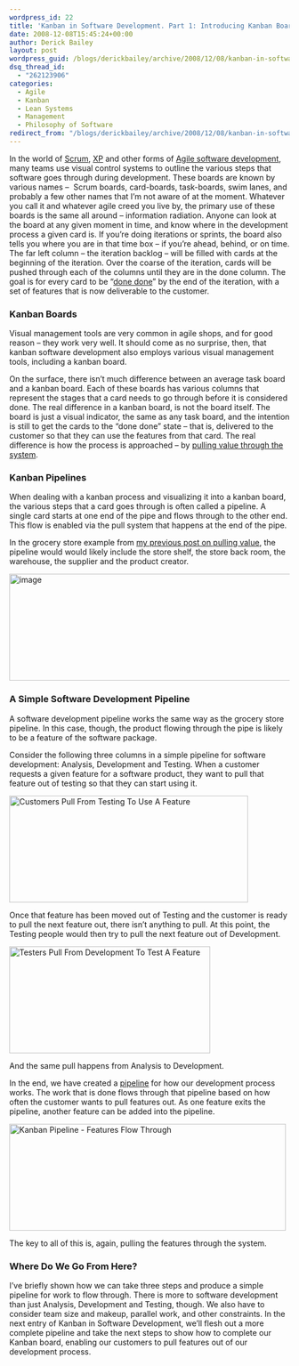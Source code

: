 ```yaml
---
wordpress_id: 22
title: 'Kanban in Software Development. Part 1: Introducing Kanban Boards and Pipelines'
date: 2008-12-08T15:45:24+00:00
author: Derick Bailey
layout: post
wordpress_guid: /blogs/derickbailey/archive/2008/12/08/kanban-in-software-development-part-1-introducing-kanban-boards-and-pipelines.aspx
dsq_thread_id:
  - "262123906"
categories:
  - Agile
  - Kanban
  - Lean Systems
  - Management
  - Philosophy of Software
redirect_from: "/blogs/derickbailey/archive/2008/12/08/kanban-in-software-development-part-1-introducing-kanban-boards-and-pipelines.aspx/"
---
```

In the world of <a href="http://en.wikipedia.org/wiki/Scrum_(development)" target="_blank">Scrum</a>, <a href="http://en.wikipedia.org/wiki/Extreme_Programming" target="_blank">XP</a> and other forms of <a href="http://en.wikipedia.org/wiki/Agile_software_development" target="_blank">Agile software development</a>, many teams use visual control systems to outline the various steps that software goes through during development. These boards are known by various names &#8211;&nbsp; Scrum boards, card-boards, task-boards, swim lanes, and probably a few other names that I&#8217;m not aware of at the moment. Whatever you call it and whatever agile creed you live by, the primary use of these boards is the same all around &#8211; information radiation. Anyone can look at the board at any given moment in time, and know where in the development process a given card is. If you&#8217;re doing iterations or sprints, the board also tells you where you are in that time box &#8211; if you&#8217;re ahead, behind, or on time. The far left column &#8211; the iteration backlog &#8211; will be filled with cards at the beginning of the iteration. Over the coarse of the iteration, cards will be pushed through each of the columns until they are in the done column. The goal is for every card to be &#8220;<a href="http://codebetter.com/blogs/jeremy.miller/archive/2006/04/13/142800.aspx" target="_blank">done done</a>&#8221; by the end of the iteration, with a set of features that is now deliverable to the customer. 

### Kanban Boards

Visual management tools are very common in agile shops, and for good reason &#8211; they work very well. It should come as no surprise, then, that kanban software development also employs various visual management tools, including a kanban board. 

On the surface, there isn&#8217;t much difference between an average task board and a kanban board. Each of these boards has various columns that represent the stages that a card needs to go through before it is considered done. The real difference in a kanban board, is not the board itself. The board is just a visual indicator, the same as any task board, and the intention is still to get the cards to the &#8220;done done&#8221; state &#8211; that is, delivered to the customer so that they can use the features from that card. The real difference is how the process is approached &#8211; by <a href="https://lostechies.com/blogs/derickbailey/archive/2008/11/20/kanban-pulling-value-from-the-supplier.aspx" target="_blank">pulling value through the system</a>. 

### Kanban Pipelines

When dealing with a kanban process and visualizing it into a kanban board, the various steps that a card goes through is often called a pipeline. A single card starts at one end of the pipe and flows through to the other end. This flow is enabled via the pull system that happens at the end of the pipe.

In the grocery store example from <a href="https://lostechies.com/blogs/derickbailey/archive/2008/11/20/kanban-pulling-value-from-the-supplier.aspx" target="_blank">my previous post on pulling value</a>, the pipeline would would likely include the store shelf, the store back room, the warehouse, the supplier and the product creator.

[<img style="border-right: 0px;border-top: 0px;border-left: 0px;border-bottom: 0px" height="192" alt="image" src="https://lostechies.com/content/derickbailey/uploads/2011/03/image_thumb_1.png" width="618" border="0" />](https://lostechies.com/content/derickbailey/uploads/2011/03/image_3.png) 

### A Simple Software Development Pipeline

A software development pipeline works the same way as the grocery store pipeline. In this case, though, the product flowing through the pipe is likely to be a feature of the software package. 

Consider the following three columns in a simple pipeline for software development: Analysis, Development and Testing. When a customer requests a given feature for a software product, they want to pull that feature out of testing so that they can start using it.

[<img style="border-top-width: 0px;border-left-width: 0px;border-bottom-width: 0px;border-right-width: 0px" height="192" alt="Customers Pull From Testing To Use A Feature" src="https://lostechies.com/content/derickbailey/uploads/2011/03/image_thumb_10.png" width="429" border="0" />](https://lostechies.com/content/derickbailey/uploads/2011/03/image_22.png) 

Once that feature has been moved out of Testing and the customer is ready to pull the next feature out, there isn&#8217;t anything to pull. At this point, the Testing people would then try to pull the next feature out of Development.

[<img style="border-top-width: 0px;border-left-width: 0px;border-bottom-width: 0px;border-right-width: 0px" height="192" alt="Testers Pull From Development To Test A Feature" src="https://lostechies.com/content/derickbailey/uploads/2011/03/image_thumb_13.png" width="361" border="0" />](https://lostechies.com/content/derickbailey/uploads/2011/03/image_28.png) 

And the same pull happens from Analysis to Development. 

In the end, we have created a <a href="http://www.poppendieck.com/pipeline.htm" target="_blank">pipeline</a> for how our development process works. The work that is done flows through that pipeline based on how often the customer wants to pull features out. As one feature exits the pipeline, another feature can be added into the pipeline. 

[<img style="border-top-width: 0px;border-left-width: 0px;border-bottom-width: 0px;border-right-width: 0px" height="192" alt="Kanban Pipeline - Features Flow Through" src="https://lostechies.com/content/derickbailey/uploads/2011/03/image_thumb_12.png" width="497" border="0" />](https://lostechies.com/content/derickbailey/uploads/2011/03/image_26.png) 

The key to all of this is, again, pulling the features through the system. 

### 

### Where Do We Go From Here?

I&#8217;ve briefly shown how we can take three steps and produce a simple pipeline for work to flow through. There is more to software development than just Analysis, Development and Testing, though. We also have to consider team size and makeup, parallel work, and other constraints. In the next entry of Kanban in Software Development, we&#8217;ll flesh out a more complete pipeline and take the next steps to show how to complete our Kanban board, enabling our customers to pull features out of our development process.